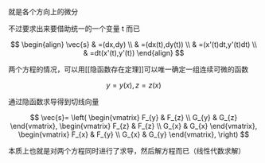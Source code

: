 就是各个方向上的微分

不过要求出来要借助统一的一个变量 t 而已

$$
\begin{align}
\vec{s} & =(dx,dy) \\
 & =(dx(t),dy(t)) \\
 & =(x'(t)dt,y'(t)dt) \\
 & =dt(x'(t),y'(t))
\end{align}
$$

两个方程的情况，可以用[[隐函数存在定理]]可以唯一确定一组连续可微的函数

$$
y=y(x),z=z(x)
$$

通过隐函数求导得到切线向量

$$
\vec{s}= \left( 
\begin{vmatrix}
F_{y} & F_{z} \\
G_{y} & G_{z}
\end{vmatrix},
\begin{vmatrix}
F_{z} & F_{z} \\
G_{x} & G_{x}
\end{vmatrix},
\begin{vmatrix}
F_{x} & F_{y} \\
G_{x} & G_{y}
\end{vmatrix},
\right) 
$$

本质上也就是对两个方程同时进行了求导，然后解方程而已（线性代数求解）